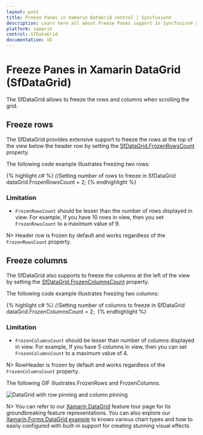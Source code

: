 ```yaml
---
layout: post
title: Freeze Panes in Xamarin DataGrid control | Syncfusion®
description: Learn here all about Freeze Panes support in Syncfusion® Xamarin DataGrid (SfDataGrid) control and more.
platform: xamarin
control: SfDataGrid
documentation: UG
---
```


# Freeze Panes in Xamarin DataGrid (SfDataGrid)

The SfDataGrid allows to freeze the rows and columns when scrolling the grid.

## Freeze rows

The SfDataGrid provides extensive support to freeze the rows at the top of the view below the header row by setting the [SfDataGrid.FrozenRowsCount](https://help.syncfusion.com/cr/xamarin/Syncfusion.SfDataGrid.XForms.SfDataGrid.html#Syncfusion_SfDataGrid_XForms_SfDataGrid_FrozenRowsCount) property. 

The following code example illustrates freezing two rows:

{% highlight c# %}
//Setting number of rows to freeze in SfDataGrid
dataGrid.FrozenRowsCount = 2; 
{% endhighlight %}

### Limitation

 * `FrozenRowsCount` should be lesser than the number of rows displayed in view. For example, If you have 10 rows in view, then you set `FrozenRowsCount` to a maximum value of 9.

N> Header row is frozen by default and works regardless of the `FrozenRowsCount` property.

## Freeze columns

The SfDataGrid also supports to freeze the columns at the left of the view by setting the [SfDataGrid.FrozenColumnsCount](https://help.syncfusion.com/cr/xamarin/Syncfusion.SfDataGrid.XForms.SfDataGrid.html#Syncfusion_SfDataGrid_XForms_SfDataGrid_FrozenColumnsCount) property. 

The following code example illustrates freezing two columns:

{% highlight c# %}
//Setting number of columns to freeze in SfDataGrid
dataGrid.FrozenColumnsCount = 2;  
{% endhighlight %}

### Limitation

* `FrozenColumnsCount` should be lesser than number of columns displayed in view. For example, If you have 5 columns in view, then you can set `FrozenColumnsCount` to a maximum value of 4.

N> RowHeader is frozen by default and works regardless of the `FrozenColumnsCount` property.

The following GIF illustrates FrozenRows and FrozenColumns.

![DataGrid with row pinning and column pinning](SfDataGrid_images/FreezePanes.Gif)

N> You can refer to our [Xamarin DataGrid](https://www.syncfusion.com/xamarin-ui-controls/xamarin-datagrid) feature tour page for its groundbreaking feature representations. You can also explore our [Xamarin.Forms DataGrid example](https://github.com/syncfusion/xamarin-demos/tree/master/Forms/DataGrid) to knows various chart types and how to easily configured with built-in support for creating stunning visual effects.